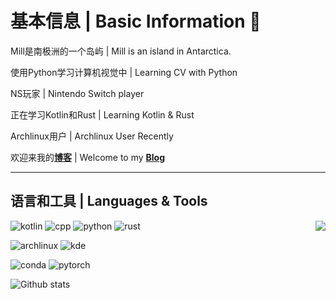 # 基本信息 | Basic Information 👋

Mill是南极洲的一个岛屿  | Mill is an island in Antarctica.

使用Python学习计算机视觉中  | Learning CV with Python

NS玩家  | Nintendo Switch player

正在学习Kotlin和Rust  | Learning Kotlin & Rust

Archlinux用户  | Archlinux User Recently

欢迎来我的[**博客**](http://mill413.github.io/)  | Welcome to my [**Blog**](http://mill413.github.io/)

----------------------

## 语言和工具  | Languages & Tools

<a href="https://github.com/anuraghazra/github-readme-stats"><img align="right" src="https://github-readme-stats.vercel.app/api/top-langs/?username=mill413&hide=HTML,css,php&layout=compact&show_icons=true"></a>

![kotlin](https://img.shields.io/badge/-Kotlin-purple?style=flat-square&logo=Kotlin&logoColor=fff)
![cpp](https://img.shields.io/badge/-C++-darkblue?style=flat-square&logo=C%2B%2B&logoColor=fff)
![python](https://img.shields.io/badge/-Python-yellow?style=flat-square&logo=Python&logoColor=fff)
![rust](https://img.shields.io/badge/-Rust-black?style=flat-square&logo=Rust&logoColor=fff)

![archlinux](https://img.shields.io/badge/-ArchLinux-blue?style=flat-square&logo=archlinux&logoColor=fff)
![kde](https://img.shields.io/badge/-KDE-blue?style=flat-square&logo=kde&logoColor=fff)

![conda](https://img.shields.io/badge/-Anaconda-green?style=flat-square&logo=Anaconda&logoColor=fff)
![pytorch](https://img.shields.io/badge/-PyTorch-orange?style=flat-square&logo=pytorch&logoColor=fff)


![Github stats](https://github-readme-stats.vercel.app/api?theme=vue&include_all_commits=true&username=Mill413&show_icons=true&hide_border=true)

